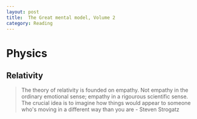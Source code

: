 ```yaml
---
layout: post
title:  The Great mental model, Volume 2
category: Reading
---
```

  
# Physics

## Relativity

> The theory of relativity is founded on empathy. Not empathy in the ordinary emotional sense; empathy in a rigourous scientific sense. The crucial idea is to imagine how things would  appear to someone who's moving in a different way than you are - Steven Strogatz